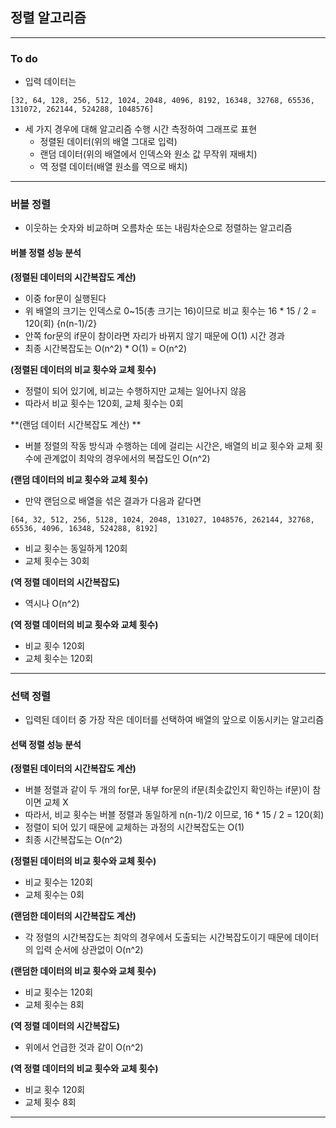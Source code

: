 ## 정렬 알고리즘  

___

### To do  

* 입력 데이터는  
~~~
[32, 64, 128, 256, 512, 1024, 2048, 4096, 8192, 16348, 32768, 65536, 131072, 262144, 524288, 1048576]
~~~
* 세 가지 경우에 대해 알고리즘 수행 시간 측정하여 그래프로 표현  
   * 정렬된 데이터(위의 배열 그대로 입력)  
   * 랜덤 데이터(위의 배열에서 인덱스와 원소 값 무작위 재배치)  
   * 역 정렬 데이터(배열 원소를 역으로 배치)  
___

### 버블 정렬  

* 이웃하는 숫자와 비교하며 오름차순 또는 내림차순으로 정렬하는 알고리즘  

#### 버블 정렬 성능 분석
 **(정렬된 데이터의 시간복잡도 계산)**  
* 이중 for문이 실행된다  
* 위 배열의 크기는 인덱스로 0~15(총 크기는 16)이므로 비교 횟수는 16 * 15 / 2 = 120(회) {n(n-1)/2}  
* 안쪽 for문의 if문이 참이라면 자리가 바뀌지 않기 때문에 O(1) 시간 경과  
* 최종 시간복잡도는 O(n^2) * O(1) = O(n^2)  

 **(정렬된 데이터의 비교 횟수와 교체 횟수)**  
* 정렬이 되어 있기에, 비교는 수행하지만 교체는 일어나지 않음
* 따라서 비교 횟수는 120회, 교체 횟수는 0회

 **(랜덤 데이터 시간복잡도 계산) **  
* 버블 정렬의 작동 방식과 수행하는 데에 걸리는 시간은, 배열의 비교 횟수와 교체 횟수에 관계없이 최악의 경우에서의 복잡도인 O(n^2)  

 **(랜덤 데이터의 비교 횟수와 교체 횟수)**  
* 만약 랜덤으로 배열을 섞은 결과가 다음과 같다면

~~~
[64, 32, 512, 256, 5128, 1024, 2048, 131027, 1048576, 262144, 32768, 65536, 4096, 16348, 524288, 8192]
~~~
* 비교 횟수는 동일하게 120회  
* 교체 횟수는 30회  

 **(역 정렬 데이터의 시간복잡도)**  
* 역시나 O(n^2)  

 **(역 정렬 데이터의 비교 횟수와 교체 횟수)**  
* 비교 횟수 120회  
* 교체 횟수는 120회  

___

### 선택 정렬  

* 입력된 데이터 중 가장 작은 데이터를 선택하여 배열의 앞으로 이동시키는 알고리즘  

#### 선택 정렬 성능 분석  
 **(정렬된 데이터의 시간복잡도 계산)**  
* 버블 정렬과 같이 두 개의 for문, 내부 for문의 if문(최솟값인지 확인하는 if문)이 참이면 교체 X  
* 따라서, 비교 횟수는 버블 정렬과 동일하게 n(n-1)/2 이므로, 16 * 15 / 2 = 120(회)  
* 정렬이 되어 있기 때문에 교체하는 과정의 시간복잡도는 O(1)  
* 최종 시간복잡도는 O(n^2)  

 **(정렬된 데이터의 비교 횟수와 교체 횟수)**  
* 비교 횟수는 120회  
* 교체 횟수는 0회  

 **(랜덤한 데이터의 시간복잡도 계산)**  
* 각 정렬의 시간복잡도는 최악의 경우에서 도출되는 시간복잡도이기 때문에 데이터의 입력 순서에 상관없이 O(n^2)  

 **(랜덤한 데이터의 비교 횟수와 교체 횟수)**  
* 비교 횟수는 120회  
* 교체 횟수는 8회  

 **(역 정렬 데이터의 시간복잡도)**  
* 위에서 언급한 것과 같이 O(n^2)  

 **(역 정렬 데이터의 비교 횟수와 교체 횟수)**  
* 비교 횟수 120회  
* 교체 횟수 8회  

___
